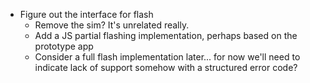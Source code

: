 - Figure out the interface for flash
    - Remove the sim? It's unrelated really.
    - Add a JS partial flashing implementation, perhaps based on the prototype app
    - Consider a full flash implementation later... for now we'll need to indicate lack of support somehow with a structured error code?
